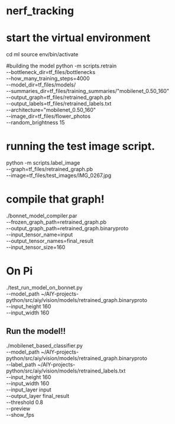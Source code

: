 # nerf_tracking

# start the virtual environment
cd ml
source env/bin/activate

#building the model
python -m scripts.retrain \
  --bottleneck_dir=tf_files/bottlenecks \
  --how_many_training_steps=4000 \
  --model_dir=tf_files/models/ \
  --summaries_dir=tf_files/training_summaries/"mobilenet_0.50_160" \
  --output_graph=tf_files/retrained_graph.pb \
  --output_labels=tf_files/retrained_labels.txt \
  --architecture="mobilenet_0.50_160" \
  --image_dir=tf_files/flower_photos   \
  --random_brightness 15

# running the test image script.
python -m scripts.label_image \
	--graph=tf_files/retrained_graph.pb \
	--image=tf_files/test_images/IMG_0267.jpg


# compile that graph!
./bonnet_model_compiler.par\
  --frozen_graph_path=retrained_graph.pb\
  --output_graph_path=retrained_graph.binaryproto\
  --input_tensor_name=input\
  --output_tensor_names=final_result\
  --input_tensor_size=160 

# On Pi
./test_run_model_on_bonnet.py  \
  --model_path ~/AIY-projects-python/src/aiy/vision/models/retrained_graph.binaryproto \
  --input_height 160   \
  --input_width 160 


## Run the model!!
./mobilenet_based_classifier.py  \
  --model_path ~/AIY-projects-python/src/aiy/vision/models/retrained_graph.binaryproto \
  --label_path ~/AIY-projects-python/src/aiy/vision/models/retrained_labels.txt \
  --input_height 160   \
  --input_width 160   \
  --input_layer input   \
  --output_layer final_result   \
  --threshold 0.8   \
  --preview   \
  --show_fps
